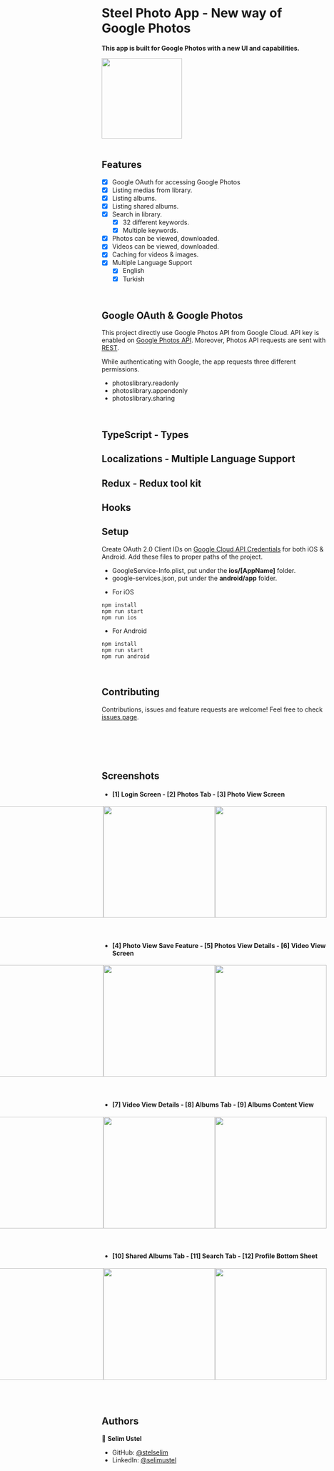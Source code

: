 # Steel Photo App - New way of Google Photos

**This app is built for Google Photos with a new UI and capabilities.** 

<img width=180 src="https://user-images.githubusercontent.com/46201537/198855038-239c0b87-5008-486e-91a4-f8b7d4d26804.png"/>

<br/>
<br/>

## Features
- [X] Google OAuth for accessing Google Photos
- [X] Listing medias from library.
- [X] Listing albums.
- [X] Listing shared albums.
- [X] Search in library.
    - [X] 32 different keywords.
    - [X] Multiple keywords.
- [X] Photos can be viewed, downloaded. 
- [X] Videos can be viewed, downloaded.
- [X] Caching for videos & images.
- [X] Multiple Language Support 
    - [X] English
    - [X] Turkish
    
<br/>

## Google OAuth & Google Photos
This project directly use Google Photos API from Google Cloud. API key is enabled on [Google Photos API](https://console.cloud.google.com/apis/library/photoslibrary.googleapis.com). Moreover, Photos API requests are sent with [REST](https://developers.google.com/photos/library/guides/get-started). 


While authenticating with Google, the app requests three different permissions.
- photoslibrary.readonly
- photoslibrary.appendonly
- photoslibrary.sharing


<br/>

## TypeScript - Types
## Localizations - Multiple Language Support
## Redux - Redux tool kit
## Hooks 


## Setup 
Create OAuth 2.0 Client IDs on [Google Cloud API Credentials](https://console.cloud.google.com/apis/credentials) for both iOS & Android. Add these files to proper paths of the project. 
- GoogleService-Info.plist, put under the **ios/[AppName]** folder.
- google-services.json, put under the **android/app** folder.

* For iOS
```
npm install
npm run start
npm run ios
```

* For Android
```
npm install
npm run start
npm run android
```



<br/>

## Contributing

Contributions, issues and feature requests are welcome! Feel free to check [issues page](https://github.com/stelselim/google_photos_app/issues).




<br/>
<br/>
<br/>
<br/>


## Screenshots 

* #### [1] Login Screen - [2] Photos Tab - [3] Photo View Screen
<div style="display: flex; flex-direction: row-reverse;">
<img src="https://user-images.githubusercontent.com/46201537/198854475-7def1bbd-feb6-4d67-9398-306de66e1007.png" width=250/>
<img src="https://user-images.githubusercontent.com/46201537/198854473-d5ad118c-a8c3-4c65-bf2a-1769cb5d8efe.png" width=250/>
<img src="https://user-images.githubusercontent.com/46201537/198854461-ce541c54-2260-43a4-a8c5-c3641f0e07ca.png" width=250/>
</div>
<br/>
<br/>

* #### [4] Photo View Save Feature  - [5] Photos View Details - [6] Video View Screen
<div style="display: flex; flex-direction: row-reverse;">
<img src="https://user-images.githubusercontent.com/46201537/198854462-0ba0e8d1-bae3-4549-aeb8-30b027762782.png" width=250/>
<img src="https://user-images.githubusercontent.com/46201537/198854476-aa772859-4c85-4c58-8d1f-f14f05b0d27c.png" width=250/>
<img src="https://user-images.githubusercontent.com/46201537/198854467-6c79b952-d871-43f9-b0ed-afcaabf7829e.png" width=250/>
</div>
<br/>
<br/>

* #### [7] Video View Details  - [8] Albums Tab - [9] Albums Content View
<div style="display: flex; flex-direction: row-reverse;">
<img src="https://user-images.githubusercontent.com/46201537/198854472-ff2057b5-5ee1-4709-8e5b-c95794adeec4.png" width=250/>
<img src="https://user-images.githubusercontent.com/46201537/198854445-349d7d00-e347-41a0-ab22-12e8b335e33c.png" width=250/>
<img src="https://user-images.githubusercontent.com/46201537/198854447-e79b486a-d3ef-4c64-b6c3-6a1beb08702a.png" width=250/>
</div>
<br/>
<br/>

* #### [10] Shared Albums Tab  - [11] Search Tab - [12] Profile Bottom Sheet
<div style="display: flex; flex-direction: row-reverse;">
<img src="https://user-images.githubusercontent.com/46201537/198854449-9f78fc9f-0c1e-42f8-87e8-0305e17e54ee.png" width=250/>
<img src="https://user-images.githubusercontent.com/46201537/198854451-50e57feb-d5a4-46ec-98a2-d12b37525bdc.png" width=250/>
<img src="https://user-images.githubusercontent.com/46201537/198854464-b9b44ed5-b163-48ce-b25f-12e03dd88969.png" width=250/>
</div>
<br/>
<br/>
<br/>

## Authors

👤 **Selim Ustel**

- GitHub: [@stelselim](https://github.com/stelselim)
- LinkedIn: [@selimustel](https://www.linkedin.com/in/selimustel/)

<br/>
